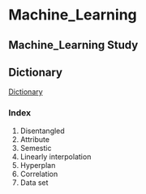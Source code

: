 # Machine_Learning
## Machine_Learning Study

## Dictionary

[Dictionary]()
### Index
1. Disentangled
2. Attribute
3. Semestic
4. Linearly interpolation
5. Hyperplan
6. Correlation
7. Data set
